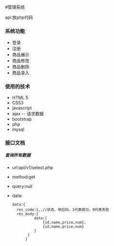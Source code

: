 #管理系统

api:放php代码

### 系统功能

* 登录
* 注册
* 商品展示
* 商品修改
* 商品删除
* 商品录入



### 使用的技术

* HTML 5
* CSS3
* javascript
* ajax  -- 请求数据
* bootstrap
* php
* mysql

### 接口文档

##### 查询所有数据

* url:api/v1/select.php

* method:get

* query:null

* data:

  ```
  data:{
  	res_code:1,,//状态、响应码。1代表成功，0代表失败
  	res_body:{
  			data:{
  				{id,name,price,num},
  				{id,name,price,num}
  			}
  	     }
        }
  ```

  



